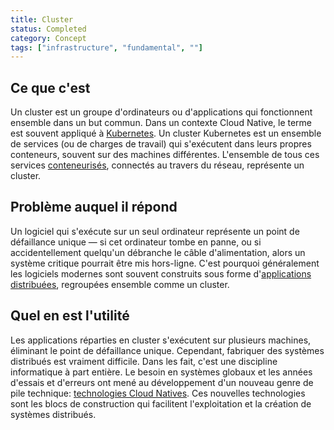 ```yaml
---
title: Cluster
status: Completed
category: Concept
tags: ["infrastructure", "fundamental", ""]
---
```


## Ce que c'est

Un cluster est un groupe d'ordinateurs ou d'applications qui fonctionnent ensemble dans un but commun.
Dans un contexte Cloud Native, le terme est souvent appliqué à [Kubernetes](/fr/kubernetes/).
Un cluster Kubernetes est un ensemble de services (ou de charges de travail) qui s'exécutent dans leurs propres conteneurs, souvent sur des machines différentes.
L'ensemble de tous ces services [conteneurisés](/fr/containerization/), connectés au travers du réseau, représente un cluster.

## Problème auquel il répond

Un logiciel qui s'exécute sur un seul ordinateur représente un point de défaillance unique
— si cet ordinateur tombe en panne, ou si accidentellement quelqu'un débranche le câble d'alimentation,
alors un système critique pourrait être mis hors-ligne.
C'est pourquoi généralement les logiciels modernes sont souvent construits sous forme d'[applications distribuées](/fr/distributed-apps/), regroupées ensemble comme un cluster.

## Quel en est l'utilité

Les applications réparties en cluster s'exécutent sur plusieurs machines, éliminant le point de défaillance unique.
Cependant, fabriquer des systèmes distribués est vraiment difficile.
Dans les fait, c'est une discipline informatique à part entière.
Le besoin en systèmes globaux et les années d'essais et d'erreurs ont mené au développement d'un nouveau genre de pile technique:
[technologies Cloud Natives](/fr/cloud-native-tech/).
Ces nouvelles technologies sont les blocs de construction qui facilitent l'exploitation et la création de systèmes distribués.

